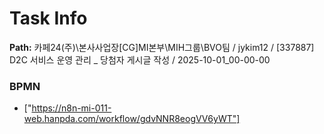 # Task Info

**Path:** 카페24(주)\본사사업장\[CG]MI본부\MIH그룹\BVO팀 / jykim12 / [337887] D2C 서비스 운영 관리 _ 당첨자 게시글 작성 / 2025-10-01_00-00-00

### BPMN
- ["https://n8n-mi-011-web.hanpda.com/workflow/gdvNNR8eogVV6yWT"]

